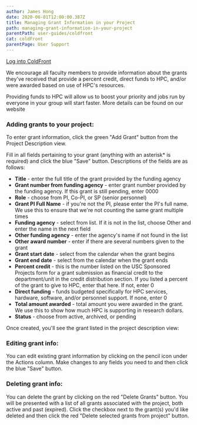 ```yaml
---
author: James Hong
date: 2020-06-01T12:00:00.387Z
title: Managing Grant Information in your Project
path: managing-grant-information-in-your-project
parentPath: user-guides/coldfront
cat: coldFront
parentPage: User Support
---
```


[Log into ColdFront](https://hpcaccount.usc.edu/) 

We encourage all faculty members to provide information about the grants they've received that provide a percent credit, direct funds to HPC, and/or were awarded based on use of HPC's resources.


Providing funds to HPC will allow us to boost your priority and jobs run by everyone in your group will start faster.  More details can be found on our website


### Adding grants to your project:


To enter grant information, click the green "Add Grant" button from the Project Description view.  



Fill in all fields pertaining to your grant (anything with an asterisk* is required) and click the blue "Save" button.  Descriptions of the fields are as follows:
* **Title** - enter the full title of the grant provided by the funding agency
* **Grant number from funding agency** - enter grant number provided by the funding agency.  If this grant is still pending, enter 0000
* **Role** - choose from PI, Co-PI, or SP (senior personnel)
* **Grant PI Full Name** - if you're not the PI, please enter the PI's full name.  We use this to ensure that we're not counting the same grant multiple times 
* **Funding agency** - select from list.  If it is not in the list, choose Other and enter the name in the next field
* **Other funding agency** - enter the agency's name if not found in the list
* **Other award number** - enter if there are several numbers given to the grant
* **Grant start date** - select from the calendar when the grant begins
* **Grant end date** - select from the calendar when the grant ends
* **Percent credit** - this is the number listed on the USC Sponsored Projects form for a grant submission as financial credit to the department/unit in the credit distribution section.  If you listed a percent of the grant to give to HPC, enter that here.  If not, enter 0
* **Direct funding** - funds budgeted specifically for HPC services, hardware, software, and/or personnel support.  If none, enter 0
* **Total amount awarded** - total amount you were awarded in the grant.  We use this to show how much HPC is supporting in research dollars.
* **Status** - choose from active, archived, or pending


Once created, you'll see the grant listed in the project description view:


### Editing grant info:


You can edit existing grant information by clicking on the pencil icon under the Actions column.  Make changes to any fields you need to and then click the blue "Save" button.


### Deleting grant info:


You can delete the grant by clicking on the red "Delete Grants" button.  You will be presented with a list of all grants associated with the project, both active and past (expired).  Click the checkbox next to the grant(s) you'd like deleted and then click the red "Delete selected grants from project" button.

